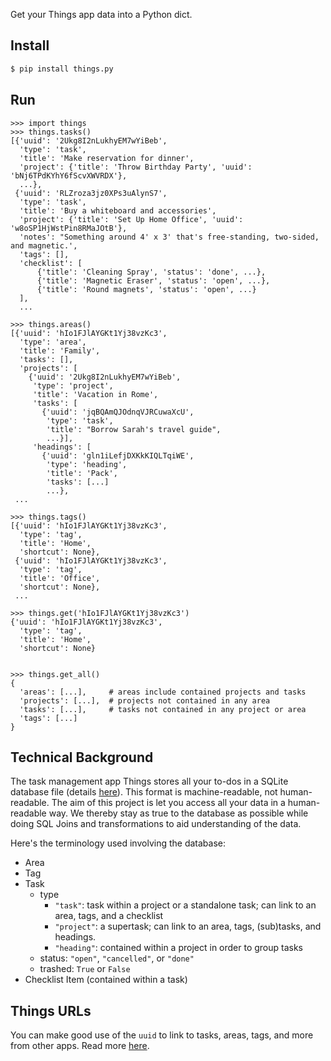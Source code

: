 Get your Things app data into a Python dict.

## Install
```python
$ pip install things.py
```

## Run
```pycon
>>> import things
>>> things.tasks()
[{'uuid': '2Ukg8I2nLukhyEM7wYiBeb',
  'type': 'task',
  'title': 'Make reservation for dinner',
  'project': {'title': 'Throw Birthday Party', 'uuid': 'bNj6TPdKYhY6fScvXWVRDX'},
  ...},
 {'uuid': 'RLZroza3jz0XPs3uAlynS7',
  'type': 'task',
  'title': 'Buy a whiteboard and accessories',
  'project': {'title': 'Set Up Home Office', 'uuid': 'w8oSP1HjWstPin8RMaJOtB'},
  'notes': "Something around 4' x 3' that's free-standing, two-sided, and magnetic.',
  'tags': [],
  'checklist': [
      {'title': 'Cleaning Spray', 'status': 'done', ...},
      {'title': 'Magnetic Eraser', 'status': 'open', ...},
      {'title': 'Round magnets', 'status': 'open', ...}
  ],
  ...

>>> things.areas()
[{'uuid': 'hIo1FJlAYGKt1Yj38vzKc3',
  'type': 'area',
  'title': 'Family',
  'tasks': [],
  'projects': [
    {'uuid': '2Ukg8I2nLukhyEM7wYiBeb',
     'type': 'project',
     'title': 'Vacation in Rome',
     'tasks': [
       {'uuid': 'jqBQAmQJOdnqVJRCuwaXcU',
        'type': 'task',
        'title': "Borrow Sarah's travel guide",
        ...}],
     'headings': [
       {'uuid': 'gln1iLefjDXKkKIQLTqiWE',
        'type': 'heading',
        'title': 'Pack',
        'tasks': [...]
        ...},
 ...

>>> things.tags()
[{'uuid': 'hIo1FJlAYGKt1Yj38vzKc3',
  'type': 'tag',
  'title': 'Home',
  'shortcut': None},
 {'uuid': 'hIo1FJlAYGKt1Yj38vzKc3',
  'type': 'tag',
  'title': 'Office',
  'shortcut': None},
 ...

>>> things.get('hIo1FJlAYGKt1Yj38vzKc3')
{'uuid': 'hIo1FJlAYGKt1Yj38vzKc3',
  'type': 'tag',
  'title': 'Home',
  'shortcut': None}


>>> things.get_all()
{
  'areas': [...],     # areas include contained projects and tasks
  'projects': [...],  # projects not contained in any area
  'tasks': [...],     # tasks not contained in any project or area
  'tags': [...]
}
```

## Technical Background

The task management app Things stores all your to-dos in a SQLite database file (details [here](https://culturedcode.com/things/support/articles/2982272/#get-the-things-3-database-file)). This format is machine-readable, not human-readable. The aim of this project is let you access all your data in a human-readable way. We thereby stay as true to the database as possible while doing SQL Joins and transformations to aid understanding of the data.

Here's the terminology used involving the database:

- Area
- Tag
- Task
  - type
    - `"task"`: task within a project or a standalone task; can link to an area, tags, and a checklist
    - `"project"`: a supertask; can link to an area, tags, (sub)tasks, and headings.
    - `"heading"`: contained within a project in order to group tasks
  - status:  `"open"`,  `"cancelled"`, or `"done"`
  - trashed: `True` or `False`
- Checklist Item (contained within a task)

## Things URLs

You can make good use of the `uuid` to link to tasks, areas, tags, and more from other apps. Read more [here](https://culturedcode.com/things/blog/2018/02/hey-things/).
